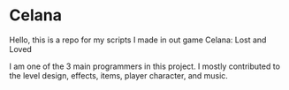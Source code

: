 # Celana
Hello, this is a repo for my scripts I made in out game Celana: Lost and Loved

I am one of the 3 main programmers in this project. I mostly contributed to the level design, effects, items, player character, and music.
